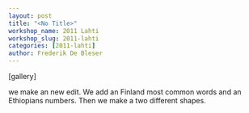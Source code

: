 ```yaml
---
layout: post
title: "<No Title>"
workshop_name: 2011 Lahti
workshop_slug: 2011-lahti
categories: [2011-lahti]
author: Frederik De Bleser
---
```

[gallery]

we make an new edit. We add an Finland most common words and an Ethiopians numbers. Then we make a two different shapes.
